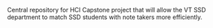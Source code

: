 Central repository for HCI Capstone project that will allow the VT SSD department to match SSD students with note takers more efficiently.
